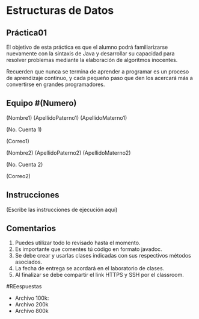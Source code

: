 # Estructuras de Datos
## Práctica01
El objetivo de esta práctica es que el alumno podrá familiarizarse nuevamente con la sintaxis de Java y desarrollar su 
capacidad para resolver problemas mediante la elaboración de algoritmos inocentes.

Recuerden que nunca se termina de aprender a programar es un proceso de aprendizaje continuo, y cada pequeño paso que 
den los acercará más a convertirse en grandes programadores.

## Equipo #(Numero) 
(Nombre1) (ApellidoPaterno1) (ApellidoMaterno1)

(No. Cuenta 1)

(Correo1)

(Nombre2) (ApellidoPaterno2) (ApellidoMaterno2)

(No. Cuenta 2)

(Correo2)

## Instrucciones
(Escribe las instrucciones de ejecución aquí)

## Comentarios
1. Puedes utilizar todo lo revisado hasta el momento.
2. Es importante que comentes tú código en formato javadoc.
3. Se debe crear y usarlas clases indicadas con sus respectivos métodos asociados.
4. La fecha de entrega se acordará en el laboratorio de clases.
5. Al finalizar se debe compartir el link HTTPS y SSH por el classroom.

#REespuestas
- Archivo 100k: 
- Archivo 200k
- Archivo 800k

